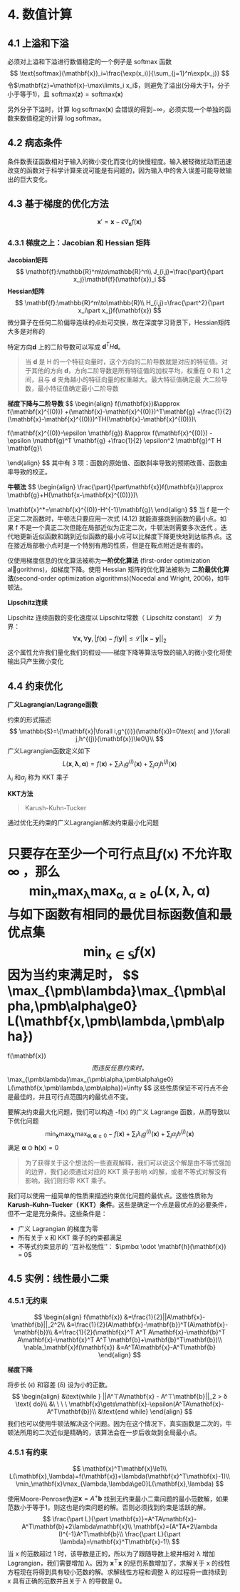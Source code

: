 # 4. 数值计算

## 4.1 上溢和下溢

必须对上溢和下溢进行数值稳定的一个例子是 softmax 函数
$$
\text{softmax}(\mathbf{x})_i=\frac{\exp(x_i)}{\sum_{j=1}^n\exp(x_j)}
$$
令$\mathbf{z}=\mathbf{x}-\max\limits_i x_i$，则避免了溢出(分母大于1，分子小于等于1)，且 $\text{softmax}(\mathbf{z})=\text{softmax}(\mathbf{x})$ 

另外分子下溢时，计算 $\log\text{softmax}(\mathbf{x})$ 会错误的得到$-\infty$，必须实现一个单独的函数来数值稳定的计算 $\log\text{softmax}$。

## 4.2 病态条件

条件数表征函数相对于输入的微小变化而变化的快慢程度。输入被轻微扰动而迅速改变的函数对于科学计算来说可能是有问题的，因为输入中的舍入误差可能导致输出的巨大变化。 

## 4.3 基于梯度的优化方法

$$
\mathbf{x}'=\mathbf{x}-\epsilon\nabla_\mathbf{x}f(\mathbf{x})
$$

### 4.3.1 梯度之上：Jacobian 和 Hessian 矩阵

**Jacobian矩阵** 
$$
\mathbf{f}:\mathbb{R}^m\to\mathbb{R}^n\\
J_{i,j}=\frac{\part}{\part x_j}\mathbf{f}(\mathbf{x})_i
$$
**Hessian矩阵** 
$$
\mathbf{f}:\mathbb{R}^m\to\mathbb{R}\\
H_{i,j}=\frac{\part^2}{\part x_i\part x_j}f(\mathbf{x})
$$
微分算子在任何二阶偏导连续的点处可交换，故在深度学习背景下，Hessian矩阵大多是对称的

特定方向$\mathbf{d}$ 上的二阶导数可以写成 $\mathbf{d}^TH\mathbf{d}$。

> 当 $\mathbf{d}$ 是 H 的一个特征向量时，这个方向的二阶导数就是对应的特征值。对于其他的方向 $\mathbf{d}$，方向二阶导数是所有特征值的加权平均，权重在 0 和 1 之间，且与 $\mathbf{d}$ 夹角越小的特征向量的权重越大。最大特征值确定最
> 大二阶导数，最小特征值确定最小二阶导数 

**梯度下降与二阶导数** 
$$
\begin{align}
f(\mathbf{x})&\approx f(\mathbf{x}^{(0)})
+(\mathbf{x}-\mathbf{x}^{(0)})^T\mathbf{g}
+\frac{1}{2}(\mathbf{x}-\mathbf{x}^{(0)})^TH(\mathbf{x}-\mathbf{x}^{(0)})\\

f(\mathbf{x}^{(0)}-\epsilon \mathbf{g}) &\approx f(\mathbf{x}^{(0)})
-\epsilon \mathbf{g}^T \mathbf{g}
+\frac{1}{2} \epsilon^2 \mathbf{g}^T H \mathbf{g}\\

\end{align}
$$
其中有 3 项：函数的原始值、函数斜率导致的预期改善、函数曲率导致的校正。 

**牛顿法** 
$$
\begin{align}
\frac{\part}{\part\mathbf{x}}f(\mathbf{x})\approx \mathbf{g}+H(\mathbf{x-\mathbf{x}^{(0)}})\\

\mathbf{x}^*=\mathbf{x}^{(0)}-H^{-1}\mathbf{g}\\
\end{align}
$$
当 f 是一个正定二次函数时，牛顿法只要应用一次式 (4.12) 就能直接跳到函数的最小点。如果 f 不是一个真正二次但能在局部近似为正定二次，牛顿法则需要多次迭代 。迭代地更新近似函数和跳到近似函数的最小点可以比梯度下降更快地到达临界点。这在接近局部极小点时是一个特别有用的性质，但是在鞍点附近是有害的。

仅使用梯度信息的优化算法被称为**一阶优化算法** (first-order optimization algorithms)，如梯度下降。使用 Hessian 矩阵的优化算法被称为 **二阶最优化算法**(second-order optimization algorithms)(Nocedal and Wright, 2006)，如牛顿法。

**Lipschitz连续** 

Lipschitz 连续函数的变化速度以 Lipschitz常数（ Lipschitz constant） $\mathcal{L}$ 为界：
$$
\forall \mathbf{x},\forall \mathbf{y},|f(\mathbf{x})-f(\mathbf{y})|\le\mathcal{L}||\mathbf{x}-\mathbf{y}||_2
$$
这个属性允许我们量化我们的假设——梯度下降等算法导致的输入的微小变化将使输出只产生微小变化

## 4.4 约束优化

**广义Lagrangian/Lagrange函数** 

约束的形式描述
$$
\mathbb{S}=\{\mathbf{x}|\forall i,g^{(i)}(\mathbf{x})=0\text{ and }\forall j,h^{(j)}(\mathbf{x})\le0\}\\
$$
广义Lagrangian函数定义如下
$$
L(\mathbf{x},\pmb\lambda,\pmb\alpha)=
f(\mathbf{x})
+\sum_i\lambda_ig^{(i)}(\mathbf{x})
+\sum_j\alpha_jh^{(j)}(\mathbf{x})
$$
$\lambda_i$ 和$\alpha_j$ 称为 KKT 乘子

**KKT方法** 

> Karush-Kuhn-Tucker

通过优化无约束的广义Lagrangian解决约束最小化问题

只要存在至少一个可行点且$f(\mathbf{x})$ 不允许取$\infty$ ，那么
$$
\min_\mathbf{x}\max_{\pmb\lambda}\max_{\pmb\alpha,\pmb\alpha\ge0}
L(\mathbf{x,\pmb\lambda,\pmb\alpha})
$$
与如下函数有相同的最优目标函数值和最优点集
$$
\min_{\mathbf{x}\in\mathbb{S}}f(\mathbf{x})
$$
因为当约束满足时，
$$
\max_{\pmb\lambda}\max_{\pmb\alpha,\pmb\alpha\ge0}
L(\mathbf{x,\pmb\lambda,\pmb\alpha})
=
f(\mathbf{x})
$$
而违反任意约束时，
$$
\max_{\pmb\lambda}\max_{\pmb\alpha,\pmb\alpha\ge0}
L(\mathbf{x,\pmb\lambda,\pmb\alpha})=\infty
$$
这些性质保证不可行点不会是最佳的，并且可行点范围内的最优点不变。

要解决约束最大化问题，我们可以构造 -f(x) 的广义 Lagrange 函数，从而导致以下优化问题  
$$
\min_\mathbf{x}\max_{\pmb\lambda}\max_{\pmb\alpha,\pmb\alpha\ge0}
-f(\mathbf{x})
+\sum_i\lambda_ig^{(i)}(\mathbf{x})
+\sum_j\alpha_jh^{(j)}(\mathbf{x})
$$
满足 $\pmb\alpha\odot\mathbf{h}(\mathbf{x})=0$ 

> 为了获得关于这个想法的一些直观解释，我们可以说这个解是由不等式强加的边界，我们必须通过对应的 KKT 乘子影响 x的解，或者不等式对解没有影响，我们则归零 KKT 乘子。 

我们可以使用一组简单的性质来描述约束优化问题的最优点。这些性质称为 **Karush–Kuhn–Tucker（ KKT）条件**。这些是确定一个点是最优点的必要条件，但不一定是充分条件。这些条件是： 

- 广义 Lagrangian 的梯度为零 
- 所有关于 x 和 KKT 乘子的约束都满足 
- 不等式约束显示的 ‘‘互补松弛性’’： $\pmbα \odot \mathbf{h}(\mathbf{x}) = 0$ 

## 4.5 实例：线性最小二乘

### 4.5.1 无约束

$$
\begin{align}
f(\mathbf{x})
&=\frac{1}{2}||A\mathbf{x}-\mathbf{b}||_2^2\\
&=\frac{1}{2}(A\mathbf{x}-\mathbf{b})^T(A\mathbf{x}-\mathbf{b})\\
&=\frac{1}{2}(\mathbf{x}^T A^T A\mathbf{x}-\mathbf{b}^T A\mathbf{x}-\mathbf{x}^T A^T \mathbf{b}+\mathbf{b}^T\mathbf{b})\\
\nabla_\mathbf{x}f(\mathbf{x})
&=A^TA\mathbf{x}-A^T\mathbf{b}
\end{align}
$$

**梯度下降** 

将步长 (ϵ) 和容差 (δ) 设为小的正数。
$$
\begin{align}
&\text{while  } ||A^⊤A\mathbf{x} - A^⊤\mathbf{b}||_2 > δ \text{ do}\\
&\ \ \ \ \mathbf{x}\gets\mathbf{x}-\epsilon(A^TA\mathbf{x}-A^T\mathbf{b})\\
&\text{end while}
\end{align}
$$
我们也可以使用牛顿法解决这个问题。因为在这个情况下，真实函数是二次的，牛顿法所用的二次近似是精确的，该算法会在一步后收敛到全局最小点。 

### 4.5.1 有约束

$$
\mathbf{x}^T\mathbf{x}\le1\\
L(\mathbf{x},\lambda)=f(\mathbf{x})+\lambda(\mathbf{x}^T\mathbf{x}-1)\\
\min_\mathbf{x}\max_{\lambda,\lambda\ge0}L(\mathbf{x},\lambda)
$$

使用Moore-Penrose伪逆$\mathbf{x}=A^+\mathbf{b}$ 找到无约束最小二乘问题的最小范数解，如果范数小于等于1，则这也是约束问题的解。否则必须找到约束是活跃的解。
$$
\frac{\part L}{\part \mathbf{x}}=A^TA\mathbf{x}-A^T\mathbf{b}+2\lambda\mathbf{x}\\
\mathbf{x}=(A^TA+2\lambda I)^{-1}A^T\mathbf{b}\\
\frac{\part L}{\part \lambda}=\mathbf{x}^T\mathbf{x}-1\\
$$
当 x 的范数超过 1 时，该导数是正的，所以为了跟随导数上坡并相对 λ 增加 Lagrangian，我们需要增加 λ。因为 $\mathbf{x}^⊤\mathbf{x}$ 的惩罚系数增加了，求解关于 x 的线性方程现在将得到具有较小范数的解。求解线性方程和调整 λ 的过程将一直持续到 x 具有正确的范数并且关于 λ 的导数是 0。 

